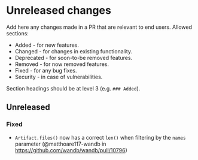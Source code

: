 # Unreleased changes

Add here any changes made in a PR that are relevant to end users. Allowed sections:

- Added - for new features.
- Changed - for changes in existing functionality.
- Deprecated - for soon-to-be removed features.
- Removed - for now removed features.
- Fixed - for any bug fixes.
- Security - in case of vulnerabilities.

Section headings should be at level 3 (e.g. `### Added`).

## Unreleased

### Fixed
- `Artifact.files()` now has a correct `len()` when filtering by the `names` parameter (@matthoare117-wandb in https://github.com/wandb/wandb/pull/10796)
